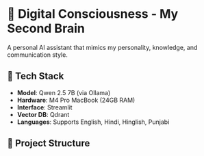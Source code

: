 # 🧠 Digital Consciousness - My Second Brain

A personal AI assistant that mimics my personality, knowledge, and communication style.

## 🚀 Tech Stack
- **Model**: Qwen 2.5 7B (via Ollama)
- **Hardware**: M4 Pro MacBook (24GB RAM)
- **Interface**: Streamlit
- **Vector DB**: Qdrant
- **Languages**: Supports English, Hindi, Hinglish, Punjabi

## 📁 Project Structure
